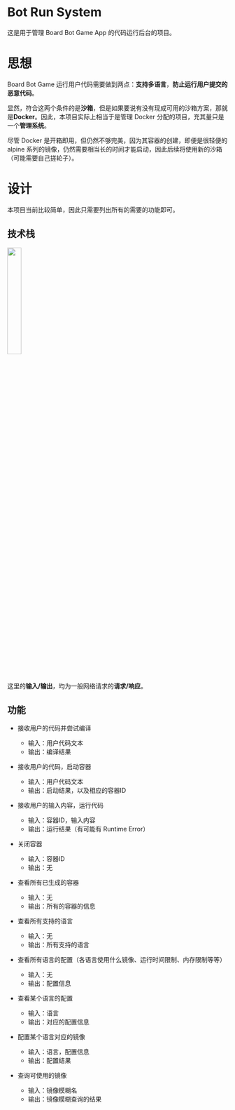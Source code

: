 # Bot Run System

这是用于管理 Board Bot Game App 的代码运行后台的项目。

# 思想

Board Bot Game 运行用户代码需要做到两点：**支持多语言**，**防止运行用户提交的恶意代码**。

显然，符合这两个条件的是**沙箱**，但是如果要说有没有现成可用的沙箱方案，那就是**Docker**。因此，本项目实际上相当于是管理 Docker 分配的项目，充其量只是一个**管理系统**。

尽管 Docker 是开箱即用，但仍然不够完美，因为其容器的创建，即便是很轻便的 alpine 系列的镜像，仍然需要相当长的时间才能启动，因此后续将使用新的沙箱（可能需要自己搓轮子）。

# 设计

本项目当前比较简单，因此只需要列出所有的需要的功能即可。

## 技术栈

<img src="https://skillicons.dev/icons?i=python,flask,docker" width="25%">

这里的**输入/输出**，均为一般网络请求的**请求/响应**。

## 功能

- 接收用户的代码并尝试编译
  - 输入：用户代码文本
  - 输出：编译结果
 
- 接收用户的代码，启动容器
  - 输入：用户代码文本
  - 输出：启动结果，以及相应的容器ID
 
- 接收用户的输入内容，运行代码
  - 输入：容器ID，输入内容
  - 输出：运行结果（有可能有 Runtime Error）
 
- 关闭容器
  - 输入：容器ID
  - 输出：无
 
- 查看所有已生成的容器
  - 输入：无
  - 输出：所有的容器的信息

- 查看所有支持的语言
  - 输入：无
  - 输出：所有支持的语言
 
- 查看所有语言的配置（各语言使用什么镜像、运行时间限制、内存限制等等）
  - 输入：无
  - 输出：配置信息
 
- 查看某个语言的配置
  - 输入：语言
  - 输出：对应的配置信息
 
- 配置某个语言对应的镜像
  - 输入：语言，配置信息
  - 输出：配置结果
 
- 查询可使用的镜像
  - 输入：镜像模糊名
  - 输出：镜像模糊查询的结果
